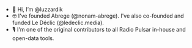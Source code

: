 - 👋   Hi, I’m @luzzardik
- 🤓   I've founded Abrege (@nonam-abrege). I've also co-founded and funded Le Déclic (@ledeclic.media).
- 🎙️   I'm one of the original contributors to all Radio Pulsar in-house and open-data tools.
